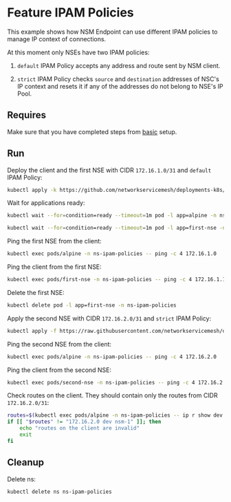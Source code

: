 # Feature IPAM Policies

This example shows how NSM Endpoint can use different IPAM policies to manage IP context of connections.

At this moment only NSEs have two IPAM policies:

1. `default` IPAM Policy accepts any address and route sent by NSM client.

2. `strict` IPAM Policy checks `source` and `destination` addresses of NSC's IP context and resets it if any of the 
addresses do not belong to NSE's IP Pool.

## Requires

Make sure that you have completed steps from [basic](../../basic) setup.

## Run

Deploy the client and the first NSE with CIDR `172.16.1.0/31` and `default` IPAM Policy:
```bash
kubectl apply -k https://github.com/networkservicemesh/deployments-k8s/examples/features/ipam-policies?ref=aefd878be93eb822bda7dc1999ce09d294e241e8
```

Wait for applications ready:
```bash
kubectl wait --for=condition=ready --timeout=1m pod -l app=alpine -n ns-ipam-policies
```
```bash
kubectl wait --for=condition=ready --timeout=1m pod -l app=first-nse -n ns-ipam-policies
```

Ping the first NSE from the client:
```bash
kubectl exec pods/alpine -n ns-ipam-policies -- ping -c 4 172.16.1.0
```

Ping the client from the first NSE:
```bash
kubectl exec pods/first-nse -n ns-ipam-policies -- ping -c 4 172.16.1.1
```

Delete the first NSE:
```bash
kubectl delete pod -l app=first-nse -n ns-ipam-policies
```

Apply the second NSE with CIDR `172.16.2.0/31` and `strict` IPAM Policy:
```bash
kubectl apply -f https://raw.githubusercontent.com/networkservicemesh/deployments-k8s/aefd878be93eb822bda7dc1999ce09d294e241e8/examples/features/ipam-policies/second-nse.yaml -n ns-ipam-policies
```

Ping the second NSE from the client:
```bash
kubectl exec pods/alpine -n ns-ipam-policies -- ping -c 4 172.16.2.0
```

Ping the client from the second NSE:
```bash
kubectl exec pods/second-nse -n ns-ipam-policies -- ping -c 4 172.16.2.1
```

Check routes on the client. They should contain only the routes from CIDR `172.16.2.0/31`:
```bash
routes=$(kubectl exec pods/alpine -n ns-ipam-policies -- ip r show dev nsm-1 | xargs) # Use xargs here just to trim whitespaces in the routes
if [[ "$routes" != "172.16.2.0 dev nsm-1" ]]; then
    echo "routes on the client are invalid"
    exit
fi
```


## Cleanup

Delete ns:
```bash
kubectl delete ns ns-ipam-policies
```
